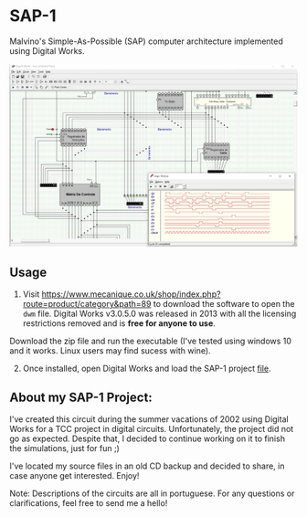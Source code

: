 # SAP-1

Malvino's Simple-As-Possible (SAP) computer architecture implemented using Digital Works.

![Screenshot Digital Works](/logo.png)

## Usage

1. Visit https://www.mecanique.co.uk/shop/index.php?route=product/category&path=89 to download the software to open the `dwm` file. Digital Works v3.0.5.0 was released in 2013 with all the licensing restrictions removed and is **free for anyone to use**.

Download the zip file and run the executable (I've tested using windows 10 and it works. Linux users may find sucess with wine).

2. Once installed, open Digital Works and load the SAP-1 project [file](https://github.com/toaster-code/SAP-1/raw/main/Sap%20completo%20FINAL.dwm).

## About my SAP-1 Project:

I've created this circuit during the summer vacations of 2002 using Digital Works for a TCC project in digital circuits. Unfortunately, the project did not go as expected. Despite that, I decided to continue working on it to finish the simulations, just for fun ;)

I've located my source files in an old CD backup and decided to share, in case anyone get interested. Enjoy!

Note: Descriptions of the circuits are all in portuguese.
For any questions or clarifications, feel free to send me a hello!
